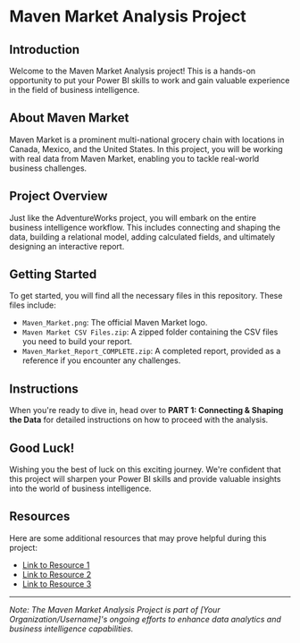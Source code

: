 # Maven Market Analysis Project

## Introduction
Welcome to the Maven Market Analysis project! This is a hands-on opportunity to put your Power BI skills to work and gain valuable experience in the field of business intelligence.

## About Maven Market
Maven Market is a prominent multi-national grocery chain with locations in Canada, Mexico, and the United States. In this project, you will be working with real data from Maven Market, enabling you to tackle real-world business challenges.

## Project Overview
Just like the AdventureWorks project, you will embark on the entire business intelligence workflow. This includes connecting and shaping the data, building a relational model, adding calculated fields, and ultimately designing an interactive report.

## Getting Started
To get started, you will find all the necessary files in this repository. These files include:
- `Maven_Market.png`: The official Maven Market logo.
- `Maven Market CSV Files.zip`: A zipped folder containing the CSV files you need to build your report.
- `Maven_Market_Report_COMPLETE.zip`: A completed report, provided as a reference if you encounter any challenges.

## Instructions
When you're ready to dive in, head over to **PART 1: Connecting & Shaping the Data** for detailed instructions on how to proceed with the analysis.

## Good Luck!
Wishing you the best of luck on this exciting journey. We're confident that this project will sharpen your Power BI skills and provide valuable insights into the world of business intelligence.

## Resources
Here are some additional resources that may prove helpful during this project:
- [Link to Resource 1](https://example.com/resource1)
- [Link to Resource 2](https://example.com/resource2)
- [Link to Resource 3](https://example.com/resource3)

---

*Note: The Maven Market Analysis Project is part of [Your Organization/Username]'s ongoing efforts to enhance data analytics and business intelligence capabilities.*
